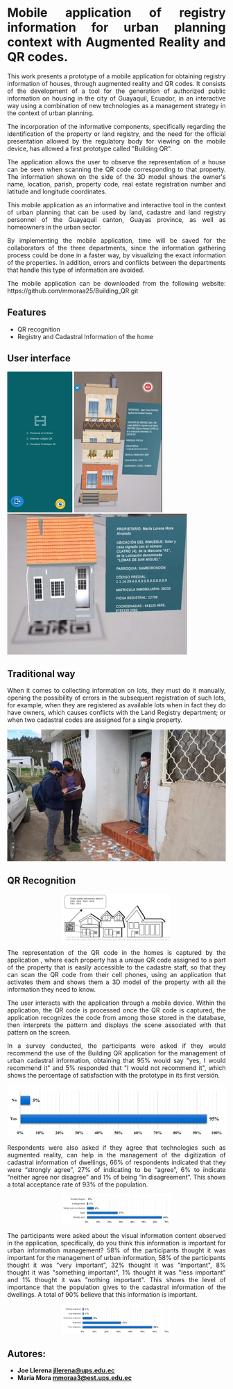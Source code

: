 <h1 align="justify">Mobile application of registry information for urban planning context with Augmented Reality and QR codes.</h1>

<p align="justify">
This work presents a prototype of a mobile application for obtaining registry information of houses, through augmented reality and QR codes. It consists of the development of a tool for the generation of authorized public information on housing in the city of Guayaquil, Ecuador, in an interactive way using a combination of new technologies as a management strategy in the context of urban planning. </p>
<p align="justify">
The incorporation of the informative components, specifically regarding the identification of the property or land registry, and the need for the official presentation allowed by the regulatory body for viewing on the mobile device, has allowed a first prototype called "Building QR".</p>
<p align="justify">
The application allows the user to observe the representation of a house can be seen when scanning the QR code corresponding to that property. The information shown on the side of the 3D model shows the owner's name, location, parish, property code, real estate registration number and latitude and longitude coordinates.</p>
<p align="justify">
This mobile application as an informative and interactive tool in the context of urban planning that can be used by land, cadastre and land registry personnel of the Guayaquil canton, Guayas province, as well as homeowners in the urban sector.</p>
<p align="justify">
By implementing the mobile application, time will be saved for the collaborators of the three departments, since the information gathering process could be done in a faster way, by visualizing the exact information of the properties. In addition, errors and conflicts between the departments that handle this type of information are avoided. </p> 
<p align="justify">
The mobile application can be downloaded from the following website: https://github.com/mmoraa25/Building_QR.git</p> 

<h2 align="justify">Features</h2> 

-	QR recognition
-	Registry and Cadastral Information of the home

<h2 align="justify">User interface</h2>   

<p float= "left">
  <img src="https://github.com/mmoraa25/Building_QR/blob/fa7bce530e306eb38d701aa555770f09d33efd28/imagenes/principalQR2.jpg" width:"100">
  <img src="https://github.com/mmoraa25/Building_QR/blob/dcb229dd7bef66bbf8fd49fdac3e105495389edb/imagenes/vivienda3-1.jpg" width: "100">
   <img src="https://github.com/mmoraa25/Building_QR/blob/9de294851412555a6b94ae6aee9e087bac50739d/imagenes/vivienda1-1.jpg" width:"100">
   
</p>
  



<h2 align="justify">Traditional way</h2>   
<p align="justify">
When it comes to collecting information on lots, they must do it manually, opening the possibility of errors in the subsequent registration of such lots, for example, when they are registered as available lots when in fact they do have owners, which causes conflicts with the Land Registry department; or when two cadastral codes are assigned for a single property.</p>


<p align="center">
  <a target="_blank" rel="noopener noreferrer" href="https://github.com/mmoraa25/Building_QR/blob/4ceb86bae76c27e69fcd76cddb2e2f35a620f653/imagenes/INEC2-780x470.jpg">
    <img src="https://github.com/mmoraa25/Building_QR/blob/4ceb86bae76c27e69fcd76cddb2e2f35a620f653/imagenes/INEC2-780x470.jpg" alt="" style="max-width:100%;">
  </a>
</p>

<h2 align="justify">QR Recognition </h2>  


<p align="center">
  <a target="_blank" rel="noopener noreferrer" href="https://github.com/mmoraa25/Building_QR/blob/cf8ff0f80df006af6508a19e438d3710fc1e0e32/imagenes/qr.jpg">
    <img src="https://github.com/mmoraa25/Building_QR/blob/cf8ff0f80df006af6508a19e438d3710fc1e0e32/imagenes/qr.jpg" alt="" style="max-width:50%;">
  </a>
</p>


<p align="justify">
The representation of the QR code in the homes is captured by the application , where each property has a unique QR code assigned to a part of the property that is easily accessible to the cadastre staff, so that they can scan the QR code from their cell phones, using an application that activates them and shows them a 3D model of the property with all the information they need to know. </p>
<p align="justify">
The user interacts with the application through a mobile device. Within the application, the QR code is processed once the QR code is captured, the application recognizes the code from among those stored in the database, then interprets the pattern and displays the scene associated with that pattern on the screen. </p>
<p align="justify">
In a survey conducted, the participants were asked if they would recommend the use of the Building QR application for the management of urban cadastral information, obtaining that 95% would say "yes, I would recommend it" and 5% responded that "I would not recommend it", which shows the percentage of satisfaction with the prototype in its first versión.</p>


<p align="center">
  <a target="_blank" rel="noopener noreferrer" href="https://github.com/mmoraa25/Building_QR/blob/9571730ac83655340c3989f477686005e09383f1/imagenes/grafica1.jpg">
    <img src="https://github.com/mmoraa25/Building_QR/blob/9571730ac83655340c3989f477686005e09383f1/imagenes/grafica1.jpg" alt="" style="max-width:100%;">
  </a>
</p>



<p align="justify">
Respondents were also asked if they agree that technologies such as augmented reality, can help in the management of the digitization of cadastral information of dwellings, 66% of respondents indicated that they were “strongly agree”, 27% of indicating to be “agree”, 6% to indicate “neither agree nor disagree” and 1% of being “in disagreement”. This shows a total acceptance rate of 93% of the population. </p>


<p align="center">
  <a target="_blank" rel="noopener noreferrer" href="https://github.com/mmoraa25/Building_QR/blob/e249208197733315ee01fea906309a33d00e5220/imagenes/grafica2.jpg">
    <img src="https://github.com/mmoraa25/Building_QR/blob/e249208197733315ee01fea906309a33d00e5220/imagenes/grafica2.jpg" alt="" style="max-width:50%;">
  </a>
</p>


<p align="justify">
The participants were asked about the visual information content observed in the application, specifically, do you think this information is important for urban information management? 58% of the participants thought it was important for the management of urban information, 58% of the participants thought it was “very important”, 32% thought it was "important", 8% thought it was "something important", 1% thought it was "less important" and 1% thought it was "nothing important". This shows the level of importance that the population gives to the cadastral information of the dwellings. A total of 90% believe that this information is important.</p>

<p align="center">
  <a target="_blank" rel="noopener noreferrer" href="https://github.com/mmoraa25/Building_QR/blob/13d73434df0050ef9b767370cfea957b8d45259b/imagenes/grafica3.jpg">
    <img src="https://github.com/mmoraa25/Building_QR/blob/13d73434df0050ef9b767370cfea957b8d45259b/imagenes/grafica3.jpg" alt="" style="max-width:50%;">
  </a>
</p>

<h2 align="justify">Autores: </h2> 

- **Joe Llerena  jllerena@ups.edu.ec**
- **Maria Mora mmoraa3@est.ups.edu.ec** 
